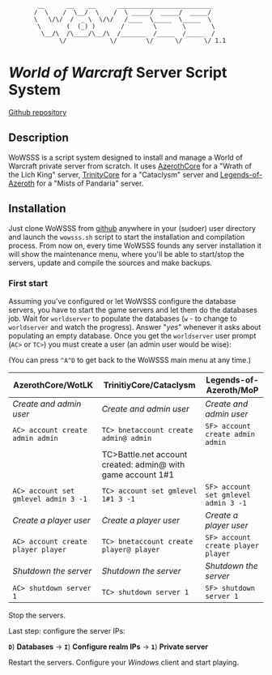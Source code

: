             __      __    __      __________________________
           /  \    /  \__/  \    /  \ _____/  _____/  _____/
           \   \/\/  /  _ \  \/\/   /____  \_____  \_____  \
            \       (  (_) )       /        \       \       \
             \__/\  /\____/\__/\  /_______  /_____  /_____  /
                  \/            \/        \/      \/      \/ 1.1

# _World of Warcraft_ Server Script System
[Github repository](https://github.com/IvanLlanas/wowsss)

## Description
WoWSSS is a script system designed to install and manage a World of Warcraft private server from scratch.
It uses [AzerothCore](https://github.com/azerothcore/azerothcore-wotlk) for a "Wrath of the Lich King" server,
 [TrinityCore](https://github.com/The-Cataclysm-Preservation-Project/TrinityCore) for a "Cataclysm" server
and [Legends-of-Azeroth](https://github.com/Legends-of-Azeroth/Legends-of-Azeroth-Pandaria-5.4.8) for a "Mists of Pandaria" server.

## Installation
Just clone WoWSSS from [github](https://www.github.com/IvanLlanas/wowsss) anywhere in your (sudoer) user directory and launch the `wowsss.sh` script to start the installation and compilation process.
From now on, every time WoWSSS founds any server installation it will show the maintenance menu, where you'll be able to start/stop the servers, update and compile the sources and make backups.

### First start

Assuming you've configured or let WoWSSS configure the database servers, you have to start the game servers and let them do the databases job.
Wait for `worldserver` to populate the databases (`w` - to change to `worldserver` and watch the progress). Answer "_yes_" whenever it asks about populating an empty database.
Once you get the `worldserver` user prompt (`AC>` or `TC>`) you must create a user (an admin user would be wise):

(You can press `^A^D` to get back to the WoWSSS main menu at any time.)

| AzerothCore/WotLK                         | TrinitiyCore/Cataclysm                  | Legends-of-Azeroth/MoP |
| ------------------------------------------|-----------------------------------------| ------------------------|
| _Create and admin user_                   | _Create and admin user_                 | _Create and admin user_ |
| `AC> account create admin admin`          | `TC> bnetaccount create admin@ admin`   | `SF> account create admin admin` |
|                       | TC>Battle.net account created: admin@ with game account 1#1 |                         |
| `AC> account set gmlevel admin 3 -1`      | `TC> account set gmlevel 1#1 3 -1`      | `SF> account set gmlevel admin 3 -1` |
| _Create a player user_                    | _Create a player user_                  |  _Create a player user_ |
| `AC> account create player player`        | `TC> bnetaccount create player@ player` | `SF> account create player player` |
| _Shutdown the server_                     | _Shutdown the server_                   |  _Shutdown the server_  |
| `AC> shutdown server 1`                   | `TC> shutdown server 1`                 | `SF> shutdown server 1` |

Stop the servers.

Last step: configure the server IPs:

__`D`__) __Databases__ -> __`I`__) __Configure realm IPs__ -> __`1`__) __Private server__

Restart the servers. Configure your _Windows_ client and start playing.
